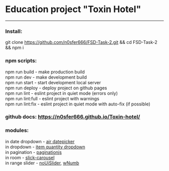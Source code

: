 # Education project "Toxin Hotel"
---
### Install:
git clone https://github.com/n0sfer666/FSD-Task-2.git && cd FSD-Task-2 && npm i
### npm scripts:
npm run build - make production build  
npm run dev - make development build  
npm run start - start development local server  
npm run deploy - deploy project on github pages  
npm run lint - eslint project in quiet mode (errors only)  
npm run lint:full - eslint project with warnings  
npm run lint:fix - eslint project in quiet mode with auto-fix (if possible)  
### github docs: https://n0sfer666.github.io/Toxin-hotel/
### modules:
in date dropdown - [air datepicker](http://t1m0n.name/air-datepicker/docs/index-ru.html)  
in dropdown - [item quantity dropdown](https://github.com/reservamos/item-quantity-dropdown)  
in pagination - [paginationjs](https://github.com/superRaytin/paginationjs)  
in room - [slick-carousel](https://kenwheeler.github.io/slick/)  
in range slider - [noUiSlider](https://refreshless.com/nouislider/), [wNumb](https://refreshless.com/wnumb/)  
